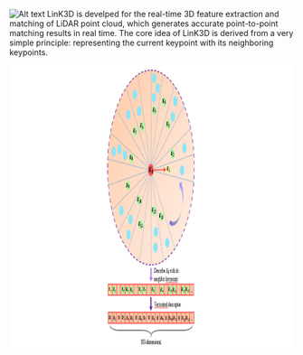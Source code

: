 
![Alt text](fig/LinK3D_video.gif)
LinK3D is develped for the real-time 3D feature extraction and matching of LiDAR point cloud, which generates accurate point-to-point matching results in real time. The core idea of LinK3D is derived from a very simple principle: representing the current keypoint with its neighboring keypoints.

<div align=center><img width="800" height="500" src="fig/coreIdea.png"/></div>



